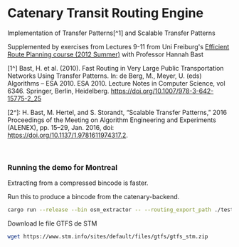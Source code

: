 # Catenary Transit Routing Engine

Implementation of Transfer Patterns[^1] and Scalable Transfer Patterns 

Supplemented by exercises from Lectures 9-11 from Uni Freiburg's [Efficient Route Planning course (2012 Summer)](https://ad-wiki.informatik.uni-freiburg.de/teaching/EfficientRoutePlanningSS2012) with Professor Hannah Bast

[1^] Bast, H. et al. (2010). Fast Routing in Very Large Public Transportation Networks Using Transfer Patterns. In: de Berg, M., Meyer, U. (eds) Algorithms – ESA 2010. ESA 2010. Lecture Notes in Computer Science, vol 6346. Springer, Berlin, Heidelberg. https://doi.org/10.1007/978-3-642-15775-2_25

[2^]: H. Bast, M. Hertel, and S. Storandt, “Scalable Transfer Patterns,” 2016 Proceedings of the Meeting on Algorithm Engineering and Experiments (ALENEX), pp. 15–29, Jan. 2016, doi: https://doi.org/10.1137/1.9781611974317.2.

‌
### Running the demo for Montreal

Extracting from a compressed bincode is faster.

Run this to produce a bincode from the catenary-backend.

```bash
cargo run --release --bin osm_extractor -- --routing_export_path ./testing_routing_export --temp_dir ./testing_temp_dir
```

Download le file GTFS de STM 
```bash
wget https://www.stm.info/sites/default/files/gtfs/gtfs_stm.zip
```
